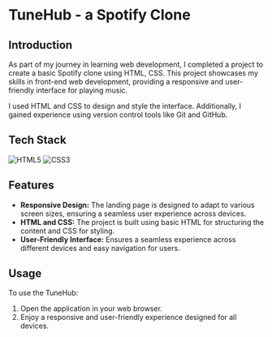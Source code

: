 # TuneHub - a Spotify Clone

## Introduction

As part of my journey in learning web development, I completed a project to create a basic Spotify clone using HTML, CSS. This project showcases my skills in front-end web development, providing a responsive and user-friendly interface for playing music.

I used HTML and CSS to design and style the interface. Additionally, I gained experience using version control tools like Git and GitHub.

## Tech Stack

<div align="left">
  <img alt="HTML5" src="https://img.shields.io/badge/html5-%23E34F26.svg?style=for-the-badge&logo=html5&logoColor=white"/>
  <img alt="CSS3" src="https://img.shields.io/badge/css3-%231572B6.svg?style=for-the-badge&logo=css3&logoColor=white"/> 
  </div>

## Features

- **Responsive Design:** The landing page is designed to adapt to various screen sizes, ensuring a seamless user experience across devices.
- **HTML and CSS:** The project is built using basic HTML for structuring the content and CSS for styling.
- **User-Friendly Interface:** Ensures a seamless experience across different devices and easy navigation for users.

## Usage

To use the TuneHub:
1. Open the application in your web browser.
2. Enjoy a responsive and user-friendly experience designed for all devices.

